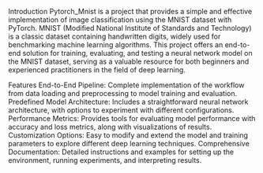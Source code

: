Introduction
Pytorch_Mnist is a project that provides a simple and effective implementation of image classification using the MNIST dataset with PyTorch. MNIST (Modified National Institute of Standards and Technology) is a classic dataset containing handwritten digits, widely used for benchmarking machine learning algorithms. This project offers an end-to-end solution for training, evaluating, and testing a neural network model on the MNIST dataset, serving as a valuable resource for both beginners and experienced practitioners in the field of deep learning.

Features
End-to-End Pipeline: Complete implementation of the workflow from data loading and preprocessing to model training and evaluation.
Predefined Model Architecture: Includes a straightforward neural network architecture, with options to experiment with different configurations.
Performance Metrics: Provides tools for evaluating model performance with accuracy and loss metrics, along with visualizations of results.
Customization Options: Easy to modify and extend the model and training parameters to explore different deep learning techniques.
Comprehensive Documentation: Detailed instructions and examples for setting up the environment, running experiments, and interpreting results.
